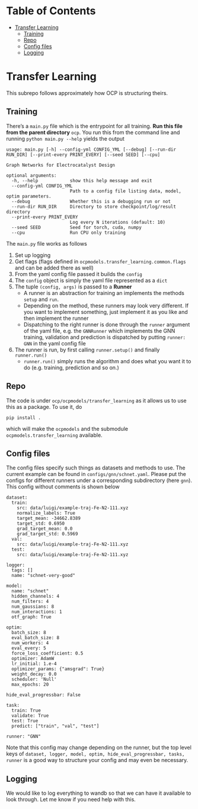 
# Table of Contents

-   [Transfer Learning](#org74c62aa)
    -   [Training](#org49ba22d)
    -   [Repo](#org2b0a0a7)
    -   [Config files](#orga068f14)
    -   [Logging](#org7ca5507)



<a id="org74c62aa"></a>

# Transfer Learning

This subrepo follows approximately how OCP is structuring theirs.


<a id="org49ba22d"></a>

## Training

There&rsquo;s a `main.py` file which is the entrypoint for all training. **Run this file from the parent directory** `ocp`. You run this
from the command line and running `python main.py --help` yields the output

    usage: main.py [-h] --config-yml CONFIG_YML [--debug] [--run-dir RUN_DIR] [--print-every PRINT_EVERY] [--seed SEED] [--cpu]

    Graph Networks for Electrocatalyst Design

    optional arguments:
      -h, --help            show this help message and exit
      --config-yml CONFIG_YML
                            Path to a config file listing data, model, optim parameters.
      --debug               Whether this is a debugging run or not
      --run-dir RUN_DIR     Directory to store checkpoint/log/result directory
      --print-every PRINT_EVERY
                            Log every N iterations (default: 10)
      --seed SEED           Seed for torch, cuda, numpy
      --cpu                 Run CPU only training

The `main.py` file works as follows

1.  Set up logging
2.  Get flags (flags defined in `ocpmodels.transfer_learning.common.flags` and can be added there as well)
3.  From the yaml config file passed it builds the `config`
4.  The `config` object is simply the yaml file represented as a `dict`
5.  The tuple `(config, args)` is passed to a **Runner**
    -   A runner is an abstraction for training an implements the methods `setup` and `run`.
    -   Depending on the method, these runners may look very different. If you want
        to implement something, just implement it as you like and then implement the runner
    -   Dispatching to the right runner is done through the `runner` argument of
        the yaml file, e.g. the `GNNRunner` which implements the GNN training,
        validation and prediction is dispatched by putting `runner: GNN` in the yaml config file
6.  The runner is run, by first calling `runner.setup()` and finally `runner.run()`
    -   `runner.run()` simply runs the algorithm and does what you want it to do
        (e.g. training, prediction and so on.)


<a id="org2b0a0a7"></a>

## Repo

The code is under `ocp/ocpmodels/transfer_learning` as it allows us to use this as a package. To use it, do

    pip install .

which will make the `ocpmodels` and the submodule `ocpmodels.transfer_learning` available.


<a id="orga068f14"></a>

## Config files

The config files specify such things as datasets and methods to use. The current
example can be found in `configs/gnn/schnet.yaml`. Please put the configs for
different runners under a corresponding subdirectory (here `gnn`). This config
without comments is shown below

    dataset:
      train:
        src: data/luigi/example-traj-Fe-N2-111.xyz
        normalize_labels: True
        target_mean: -34662.8389
        target_std: 0.6950
        grad_target_mean: 0.0
        grad_target_std: 0.5969
      val:
        src: data/luigi/example-traj-Fe-N2-111.xyz
      test:
        src: data/luigi/example-traj-Fe-N2-111.xyz

    logger:
      tags: []
      name: "schnet-very-good"

    model:
      name: "schnet"
      hidden_channels: 4
      num_filters: 4
      num_gaussians: 8
      num_interactions: 1
      otf_graph: True

    optim:
      batch_size: 8
      eval_batch_size: 8
      num_workers: 4
      eval_every: 5
      force_loss_coefficient: 0.5
      optimizer: AdamW
      lr_initial: 1.e-4
      optimizer_params: {"amsgrad": True}
      weight_decay: 0.0
      scheduler: 'Null'
      max_epochs: 20

    hide_eval_progressbar: False

    task:
      train: True
      validate: True
      test: True
      predict: ["train", "val", "test"]

    runner: "GNN"

Note that this config may change depending on the runner, but the top level keys
of `dataset, logger, model, optim, hide_eval_progressbar, tasks, runner` is a
good way to structure your config and may even be necessary.


<a id="org7ca5507"></a>

## Logging

We would like to log everything to wandb so that we can have it available to
look through. Let me know if you need help with this.

